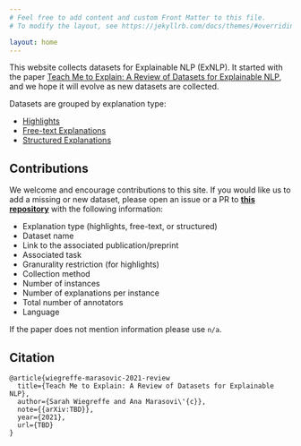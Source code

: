 ```yaml
---
# Feel free to add content and custom Front Matter to this file.
# To modify the layout, see https://jekyllrb.com/docs/themes/#overriding-theme-defaults

layout: home
---
```


This website collects datasets for Explainable NLP (ExNLP). It started with the paper [Teach Me to Explain: A Review of Datasets for Explainable NLP](https://tbd), and we hope it will evolve as new datasets are collected.

Datasets are grouped by explanation type: 

* [Highlights](https://exnlpdatasets.github.io/highlights/)
* [Free-text Explanations](https://exnlpdatasets.github.io/freetext/)
* [Structured Explanations](https://exnlpdatasets.github.io/structured/)

## Contributions

We welcome and encourage contributions to this site. If you would like us to add a missing or new dataset, please open an issue or a PR to [**this repository**](https://github.com/exnlpdatasets/exnlpdatasets.github.io) with the following information: 

- Explanation type (highlights, free-text, or structured)
- Dataset name 
- Link to the associated publication/preprint 
- Associated task 
- Granurality restriction (for highlights)
- Collection method 
- Number of instances 
- Number of explanations per instance 
- Total number of annotators 
- Language

If the paper does not mention information please use `n/a`.


## Citation

```
@article{wiegreffe-marasovic-2021-review
  title={Teach Me to Explain: A Review of Datasets for Explainable NLP},
  author={Sarah Wiegreffe and Ana Marasovi\'{c}},
  note={{arXiv:TBD}},
  year={2021},
  url={TBD}
}
```

